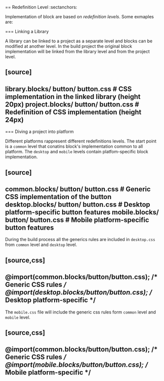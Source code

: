 == Redefinition Level
:sectanchors:

Implementation of block are based on *redefinition levels*.
Some exmaples are:

=== Linking a Library

A library can be linked to a project as a separate level and blocks can be modified
at another level. In the build project the original block implementation will be
linked from the library level and from the project level.

[source]
----
library.blocks/
    button/
        button.css    # CSS implementation in the linked library (height 20px)
project.blocks/
    button/
        button.css    # Redefinition of CSS implementation (height 24px)
----

=== Diving a project into platform

Different platforms rappresent different redefinitions levels. The start point is
a `common` level that conatins block's implementation common to all platform.
The `desktop` and `mobile` levels contain platfom-specific block implementation.

[source]
----
common.blocks/
    button/
        button.css    # Generic CSS implementation of the button
desktop.blocks/
    button/
        button.css    # Desktop platform-specific button features
mobile.blocks/
    button/
        button.css    # Mobile platform-specific button features
----

During the build process all the generics rules are included in `desktop.css`
from `common` level and `desktop` level.

[source,css]
----
@import(common.blocks/button/button.css);    /* Generic CSS rules */
@import(desktop.blocks/button/button.css);   /* Desktop platform-specific */
----

The `mobile.css` file will include the generic css rules form `common` level and `mobile` level.

[source,css]
----
@import(common.blocks/button/button.css);    /* Generic CSS rules */
@import(mobile.blocks/button/button.css);    /* Mobile platform-specific */
----
